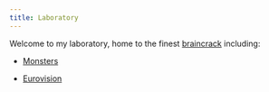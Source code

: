 ```yaml
---
title: Laboratory
---
```


Welcome to my laboratory, home to the finest [braincrack][] including:

* [Monsters](/projects/fur/)
* [Eurovision](/projects/eurovision-2013/)

   [braincrack]: http://www.zefrank.com/theshow/archives/2006/07/071106.html
